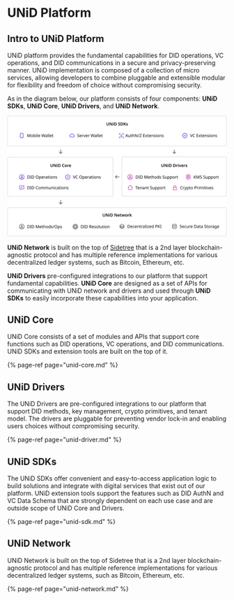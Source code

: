 # UNiD Platform

## Intro to UNiD Platform

UNiD platform provides the fundamental capabilities for DID operations, VC operations, and DID communications in a secure and privacy-preserving manner. UNiD implementation is composed of a collection of micro services, allowing developers to combine pluggable and extensible modular for flexibility and freedom of choice without compromising security.

As in the diagram below, our platform consists of four components: **UNiD SDKs**, **UNiD Core**, **UNiD Drivers**, and **UNiD Network**.

![](../.gitbook/assets/unid-map-2020.png)

**UNiD Network** is built on the top of [Sidetree](https://identity.foundation/sidetree/spec/) that is a 2nd layer blockchain-agnostic protocol and has multiple reference implementations for various decentralized ledger systems, such as Bitcoin, Ethereum, etc.

**UNiD Drivers** pre-configured integrations to our platform that support fundamental capabilities. **UNiD Core** are designed as a set of APIs for communicating with UNiD network and drivers and used through **UNiD SDKs** to easily incorporate these capabilities into your application.

## UNiD Core

UNiD Core consists of a set of modules and APIs that support core functions such as DID operations, VC operations, and DID communications. UNiD SDKs and extension tools are built on the top of it.

{% page-ref page="unid-core.md" %}

## UNiD Drivers

The UNiD Drivers are pre-configured integrations to our platform that support DID methods, key management, crypto primitives, and tenant model. The drivers are pluggable for preventing vendor lock-in and enabling users choices without compromising security.

{% page-ref page="unid-driver.md" %}

## UNiD SDKs

The UNiD SDKs offer convenient and easy-to-access application logic to build solutions and integrate with digital services that exist out of our platform. UNiD extension tools support the features such as DID AuthN and VC Data Schema that are strongly dependent on each use case and are outside scope of UNiD Core and Drivers.

{% page-ref page="unid-sdk.md" %}

## UNiD Network

UNiD Network is built on the top of Sidetree that is a 2nd layer blockchain-agnostic protocol and has multiple reference implementations for various decentralized ledger systems, such as Bitcoin, Ethereum, etc.

{% page-ref page="unid-network.md" %}

